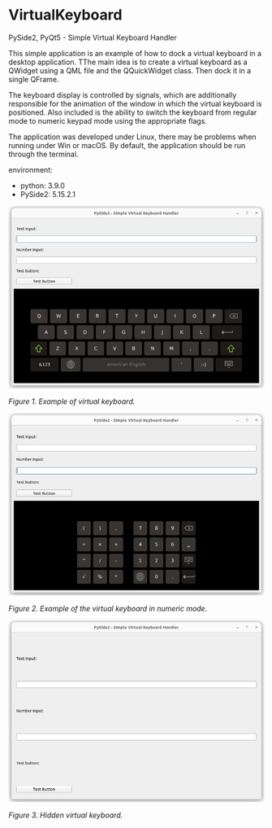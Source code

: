 # VirtualKeyboard
PySide2, PyQt5 - Simple Virtual Keyboard Handler

This simple application is an example of how to dock a virtual keyboard in a desktop application. TThe main idea is to create a virtual keyboard as a QWidget using a QML file and the QQuickWidget class. Then dock it in a single QFrame.

The keyboard display is controlled by signals, which are additionally responsible for the animation of the window in which the virtual keyboard is positioned. Also included is the ability to switch the keyboard from regular mode to numeric keypad mode using the appropriate flags.

The application was developed under Linux, there may be problems when running under Win or macOS. By default, the application should be run through the terminal.

environment:
- python: 3.9.0
- PySide2: 5.15.2.1


![fig1](images/fig_1.png)

*Figure 1. Example of virtual keyboard.*

![fig2](images/fig_2.png)

*Figure 2. Example of the virtual keyboard in numeric mode.*

![fig3](images/fig_3.png)

*Figure 3. Hidden virtual keyboard.*


